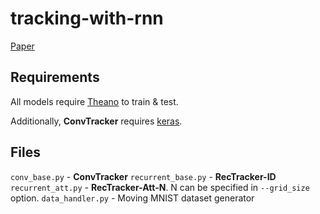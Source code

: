 # tracking-with-rnn

[Paper](http://arxiv.org/abs/1511.06425)

## Requirements

All models require [Theano](https://github.com/Theano/Theano) to train & test.

Additionally, **ConvTracker** requires [keras](https://github.com/fchollet/keras).

## Files

`conv_base.py` - **ConvTracker**
`recurrent_base.py` - **RecTracker-ID**
`recurrent_att.py` - **RecTracker-Att-N**.  N can be specified in `--grid_size` option.
`data_handler.py` - Moving MNIST dataset generator

